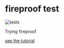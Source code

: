 # fireproof test
![tests](https://github.com/nichoth/fireproof-test/actions/workflows/nodejs.yml/badge.svg)

Trying fireproof

[see the tutorial](https://use-fireproof.com/docs/react-tutorial)
